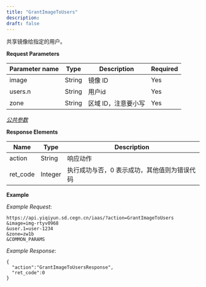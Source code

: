 ```yaml
---
title: "GrantImageToUsers"
description: 
draft: false
---
```




共享镜像给指定的用户。

**Request Parameters**

| Parameter name | Type | Description | Required |
| --- | --- | --- | --- |
| image | String | 镜像 ID | Yes |
| users.n | String | 用户id | Yes |
| zone | String | 区域 ID，注意要小写 | Yes |

[_公共参数_](../../../parameters/)

**Response Elements**

| Name | Type | Description |
| --- | --- | --- |
| action | String | 响应动作 |
| ret_code | Integer | 执行成功与否，0 表示成功，其他值则为错误代码 |

**Example**

_Example Request_:

```
https://api.yiqiyun.sd.cegn.cn/iaas/?action=GrantImageToUsers
&image=img-rtyv0968
&user.1=user-1234
&zone=zw1b
&COMMON_PARAMS
```

_Example Response_:

```
{
  "action":"GrantImageToUsersResponse",
  "ret_code":0
}
```
